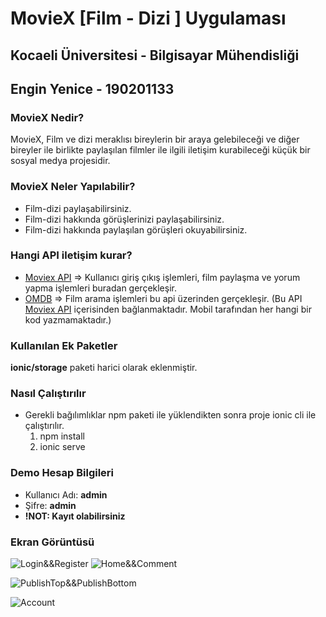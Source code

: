 
# MovieX [Film - Dizi ] Uygulaması
## Kocaeli Üniversitesi - Bilgisayar Mühendisliği
## Engin Yenice - 190201133

### MovieX Nedir?
MovieX, Film ve dizi meraklısı bireylerin bir araya gelebileceği ve diğer bireyler ile birlikte paylaşılan filmler ile ilgili iletişim kurabileceği küçük bir sosyal medya projesidir.

### MovieX Neler Yapılabilir?
* Film-dizi paylaşabilirsiniz.
* Film-dizi hakkında görüşlerinizi paylaşabilirsiniz.
* Film-dizi hakkında paylaşılan görüşleri okuyabilirsiniz.

### Hangi API iletişim kurar?
* [Moviex API](http://moviex.enginyenice.com/)  => Kullanıcı giriş çıkış  işlemleri, film paylaşma ve yorum yapma işlemleri buradan gerçekleşir.
* [OMDB](http://www.omdbapi.com/) => Film arama işlemleri bu api üzerinden gerçekleşir. (Bu API  [Moviex API](http://moviex.enginyenice.com/)  içerisinden bağlanmaktadır. Mobil tarafından her hangi bir kod yazmamaktadır.)

### Kullanılan Ek Paketler
**ionic/storage** paketi harici olarak eklenmiştir.

### Nasıl Çalıştırılır
* Gerekli bağılımlıklar npm paketi ile yüklendikten sonra proje ionic cli ile çalıştırılır.
    1. npm install
    2. ionic serve

### Demo Hesap Bilgileri
* Kullanıcı Adı: **admin**
* Şifre: **admin**
* **!NOT: Kayıt olabilirsiniz**

### Ekran Görüntüsü
![Login&&Register](https://i.hizliresim.com/lvjdBv.png)
![Home&&Comment](https://i.hizliresim.com/5o3pJr.png)

![PublishTop&&PublishBottom](https://i.hizliresim.com/SI9Jz7.png)

![Account](https://i.hizliresim.com/Iw65oL.png)
